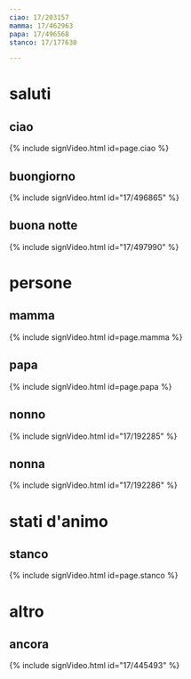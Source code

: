 ```yaml
---
ciao: 17/203157
mamma: 17/462963
papa: 17/496568
stanco: 17/177630

---
```


# saluti

## ciao

{% include signVideo.html id=page.ciao %}

## buongiorno

{% include signVideo.html id="17/496865" %}

## buona notte

{% include signVideo.html id="17/497990" %}

# persone

## mamma

{% include signVideo.html id=page.mamma %}

## papa

{% include signVideo.html id=page.papa %}

## nonno

{% include signVideo.html id="17/192285" %}

## nonna

{% include signVideo.html id="17/192286" %}

# stati d'animo

## stanco

{% include signVideo.html id=page.stanco %}

# altro

## ancora

{% include signVideo.html id="17/445493" %}
